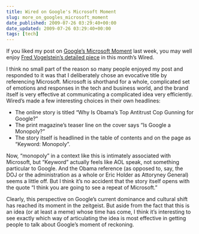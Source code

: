 ```yaml
---
title: Wired on Google's Microsoft Moment
slug: more_on_googles_microsoft_moment
date_published: 2009-07-26 03:29:40+00:00
date_updated: 2009-07-26 03:29:40+00:00
tags: [tech]
---
```

If you liked my post on [Google’s Microsoft Moment](/2009/07/googles-microsoft-moment.html) last week, you may well enjoy [Fred Vogelstein’s detailed piece](http://www.wired.com/techbiz/it/magazine/17-08/mf_googlopoly?currentPage=all) in this month’s Wired.

I think no small part of the reason so many people enjoyed my post and responded to it was that I deliberately chose an evocative title by referencing Microsoft. Microsoft is shorthand for a whole, complicated set of emotions and responses in the tech and business world, and the brand itself is very effective at communicating a complicated idea very efficiently. Wired’s made a few interesting choices in their own headlines:

- The online story is titled “Why Is Obama’s Top Antitrust Cop Gunning for Google?”
- The print magazine’s teaser line on the cover says “Is Google a Monopoly?”
- The story itself is headlined in the table of contents and on the page as “Keyword: Monopoly”.

Now, “monopoly” in a context like this is intimately associated with Microsoft, but “Keyword” actually feels like AOL speak, not something particular to Google. And the Obama reference (as opposed to, say, the DOJ or the administration as a whole or Eric Holder as Attoryney General) seems a little off. But I think it’s no accident that the story itself opens with the quote “I think you are going to see a repeat of Microsoft.”

Clearly, this perspective on Google’s current dominance and cultural shift has reached its moment in the zeitgeist. But aside from the fact that this is an idea (or at least a meme) whose time has come, I think it’s interesting to see exactly which way of articulating the idea is most effective in getting people to talk about Google’s moment of reckoning.
